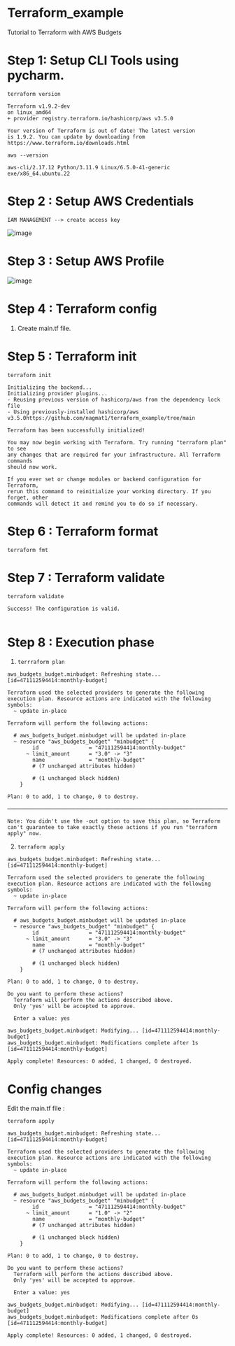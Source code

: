 # Terraform_example
Tutorial to Terraform with AWS Budgets

# Step 1: Setup CLI Tools using pycharm. 

```terraform version``` 

```
Terraform v1.9.2-dev
on linux_amd64
+ provider registry.terraform.io/hashicorp/aws v3.5.0

Your version of Terraform is out of date! The latest version
is 1.9.2. You can update by downloading from https://www.terraform.io/downloads.html

```

```aws --version```

```aws-cli/2.17.12 Python/3.11.9 Linux/6.5.0-41-generic exe/x86_64.ubuntu.22```

# Step 2 : Setup AWS Credentials 

```IAM MANAGEMENT --> create access key``` 

![image](https://github.com/user-attachments/assets/e3e7422b-7477-49ae-b047-e235a726f9ea)

# Step 3 : Setup AWS Profile

![image](https://github.com/user-attachments/assets/a1e1be37-3ef1-46a3-b061-a29eb2f3baa0)

# Step 4 : Terraform config 

1. Create main.tf file.

# Step 5 : Terraform init 

```terraform init  ```

```
Initializing the backend...
Initializing provider plugins...
- Reusing previous version of hashicorp/aws from the dependency lock file
- Using previously-installed hashicorp/aws v3.5.0https://github.com/nagmat1/terraform_example/tree/main

Terraform has been successfully initialized!

You may now begin working with Terraform. Try running "terraform plan" to see
any changes that are required for your infrastructure. All Terraform commands
should now work.

If you ever set or change modules or backend configuration for Terraform,
rerun this command to reinitialize your working directory. If you forget, other
commands will detect it and remind you to do so if necessary.
```

# Step 6 : Terraform format 

``` terraform fmt ```

# Step 7 : Terraform validate 

``` terraform validate ```

```
Success! The configuration is valid.


```

# Step 8 : Execution phase 

1. ``` terrraform plan ```
```
aws_budgets_budget.minbudget: Refreshing state... [id=471112594414:monthly-budget]

Terraform used the selected providers to generate the following execution plan. Resource actions are indicated with the following symbols:
  ~ update in-place

Terraform will perform the following actions:

  # aws_budgets_budget.minbudget will be updated in-place
  ~ resource "aws_budgets_budget" "minbudget" {
        id                = "471112594414:monthly-budget"
      ~ limit_amount      = "3.0" -> "3"
        name              = "monthly-budget"
        # (7 unchanged attributes hidden)

        # (1 unchanged block hidden)
    }

Plan: 0 to add, 1 to change, 0 to destroy.

───────────────────────────────────────────────────────────────────────────────────────────────────────────────────────────────────────────────────────────────────────────────────

Note: You didn't use the -out option to save this plan, so Terraform can't guarantee to take exactly these actions if you run "terraform apply" now.
 ```
2. ```terraform apply```

```
aws_budgets_budget.minbudget: Refreshing state... [id=471112594414:monthly-budget]

Terraform used the selected providers to generate the following execution plan. Resource actions are indicated with the following symbols:
  ~ update in-place

Terraform will perform the following actions:

  # aws_budgets_budget.minbudget will be updated in-place
  ~ resource "aws_budgets_budget" "minbudget" {
        id                = "471112594414:monthly-budget"
      ~ limit_amount      = "3.0" -> "3"
        name              = "monthly-budget"
        # (7 unchanged attributes hidden)

        # (1 unchanged block hidden)
    }

Plan: 0 to add, 1 to change, 0 to destroy.

Do you want to perform these actions?
  Terraform will perform the actions described above.
  Only 'yes' will be accepted to approve.

  Enter a value: yes

aws_budgets_budget.minbudget: Modifying... [id=471112594414:monthly-budget]
aws_budgets_budget.minbudget: Modifications complete after 1s [id=471112594414:monthly-budget]

Apply complete! Resources: 0 added, 1 changed, 0 destroyed.
```

# Config changes 

Edit the main.tf file : 

``` terraform apply ```

```
aws_budgets_budget.minbudget: Refreshing state... [id=471112594414:monthly-budget]

Terraform used the selected providers to generate the following execution plan. Resource actions are indicated with the following symbols:
  ~ update in-place

Terraform will perform the following actions:

  # aws_budgets_budget.minbudget will be updated in-place
  ~ resource "aws_budgets_budget" "minbudget" {
        id                = "471112594414:monthly-budget"
      ~ limit_amount      = "1.0" -> "2"
        name              = "monthly-budget"
        # (7 unchanged attributes hidden)

        # (1 unchanged block hidden)
    }

Plan: 0 to add, 1 to change, 0 to destroy.

Do you want to perform these actions?
  Terraform will perform the actions described above.
  Only 'yes' will be accepted to approve.

  Enter a value: yes

aws_budgets_budget.minbudget: Modifying... [id=471112594414:monthly-budget]
aws_budgets_budget.minbudget: Modifications complete after 0s [id=471112594414:monthly-budget]

Apply complete! Resources: 0 added, 1 changed, 0 destroyed.
```
